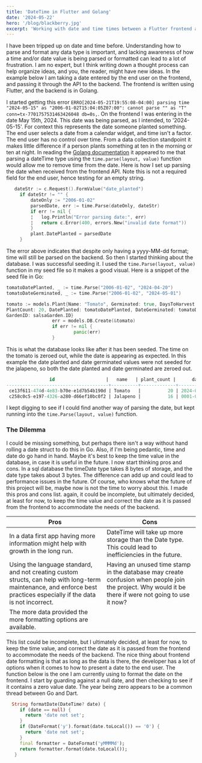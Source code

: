 ```yaml
---
title: 'DateTime in Flutter and Golang'
date: '2024-05-22'
hero: '/blog/blackberry.jpg'
excerpt: 'Working with date and time times between a Flutter frontend and Go backend.'
---
```


I have been tripped up on date and time before. Understanding how to parse and format any data type is important, and lacking awareness of how a time and/or date value is being parsed or formatted can lead to a lot of frustration. I am no expert, but I think writing down a thought process can help organize ideas, and you, the reader, might have new ideas. In the example below I am taking a date entered by the end user on the frontend, and passing it through the API to the backend. The frontend is written using Flutter, and the backend is in Golang. 


I started getting this error `ERRO[2024-05-21T19:55:08-04:00] parsing time "2024-05-15" as "2006-01-02T15:04:05Z07:00": cannot parse "" as "T" conn=tx-7701757531463426048 db=0s,`. On the frontend I was entering in the date May 15th, 2024. This date was being parsed, as I intended, to '2024-05-15'. For context this represents the date someone planted something. The end user selects a date from a calendar widget, and time isn't a factor. The end user has no control over time. From a data collection standpoint it makes little difference if a person plants something at ten in the morning or ten at night. In reading the [Golang documentation](https://pkg.go.dev/time#Parse) it appeared to me that parsing a dateTime type using the `time.parse(layout, value)` function would allow me to remove time from the date. Here is how I set up parsing the date when received from the frontend API. Note this is not a required field for the end user, hence testing for an empty string.

```Go
   dateStr := c.Request().FormValue("date_planted")
     if dateStr != "" {
         dateOnly := "2006-01-02"   
         parsedDate, err := time.Parse(dateOnly, dateStr)
         if err != nil {
         ¦   log.Println("Error parsing date:", err)
         ¦   return c.Error(400, errors.New("invalid date format"))
         }
         plant.DatePlanted = parsedDate
     }
```
The error above indicates that despite only having a yyyy-MM-dd format; time will still be parsed on the backend. So then I started thinking about the database. I was successful seeding it. I used the `time.Parse(layout, value)` function in my seed file so it makes a good visual. Here is a snippet of the seed file in Go:

```Go
tomatoDatePlanted, _ := time.Parse("2006-01-02", "2024-04-20")
tomatoDateGerminated, _ := time.Parse("2006-01-02", "2024-05-01")

tomato := models.Plant{Name: "Tomato", Germinated: true, DaysToHarvest: 90, 
PlantCount: 20, DatePlanted: tomatoDatePlanted, DateGerminated: tomatoDateGerminated,
GardenID: salsaGarden.ID}
                 err = models.DB.Create(&tomato)
                 if err != nil {
                         panic(err)
                 }
```

This is what the database looks like after it has been seeded. The time on the tomato is zeroed out, while the date is appearing as expected. In this example the date planted and date germinated values were not seeded for the jalapeno, so both the date planted and date germinated are zeroed out.

```sql
                id                   |   name   | plant_count |      date_planted      |    date_germinated     |
--------------------------------------+----------+-------------+------------------------+------------------------
 ce13f611-474d-4e83-b70e-e1d7b54b190d | Tomato   |          20 | 2024-04-20 00:00:00+00 | 2024-05-01 00:00:00+00 
 c258c0c5-e197-4326-a280-d66ef10bc0f2 | Jalapeno |          16 | 0001-01-01 00:00:00+00 | 0001-01-01 00:00:00+00 
```

I kept digging to see if I could find another way of parsing the date, but kept running into the `time.Parse(layout, value)` function. 

### The Dilemma

I could be missing something, but perhaps there isn't a way without hand rolling a date struct to do this in Go. Also, if I'm being pedantic, time and date do go hand in hand. Maybe it's best to keep the time value in the database, in case it is useful in the future. I now start thinking pros and cons. In a sql database the timeDate type takes 8 bytes of storage, and the date type takes about 3 bytes. The difference can add up and could lead to performance issues in the future. Of course, who knows what the future of this project will be, maybe now is not the time to worry about this. I made this pros and cons list. again, it could be incomplete, but ultimately decided, at least for now, to keep the time value and correct the date as it is passed from the frontend to accommodate the needs of the backend. 


| Pros     | Cons    |
| -------- | ------- |
| In a data first app having more information might help with growth in the long run.  | DateTime will take up more storage than the Date type. This could lead to inefficiencies in the future.|
| Using the language standard, and not creating custom structs, can help with long-term maintenance, and enforce best practices especially if the data is not incorrect. | Having an unused time stamp in the database may create confusion when people join the project. Why would it be there if were not going to use it now?|
| The more data provided the more formatting options are available.    |    |

This list could be incomplete, but I ultimately decided, at least for now, to keep the time value, and correct the date as it is passed from the frontend to accommodate the needs of the backend. The nice thing about frontend date formatting is that as long as the data is there, the developer has a lot of options when it comes to how to present a date to the end user. The function below is the one I am currently using to format the date on the frontend. I start by guarding against a null date, and then checking to see if it contains a zero value date. The year being zero appears to be a common thread between Go and Dart.  

```dart
  String formatDate(DateTime? date) { 
     if (date == null) {
       return 'date not set';                                        
     }                                                   
     if (DateFormat('y').format(date.toLocal()) == '0') {                 
       return 'date not set';
     }
     final formatter = DateFormat('yMMMMd');
     return formatter.format(date.toLocal());
   }
```


